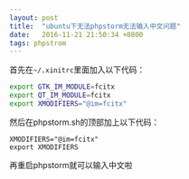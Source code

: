 ```yaml
---
layout: post
title:  "ubuntu下无法phpstorm无法输入中文问题"
date:   2016-11-21 21:50:34 +0800
tags: phpstrom
---
```


首先在`~/.xinitrc`里面加入以下代码：
```bash
export GTK_IM_MODULE=fcitx
export QT_IM_MODULE=fcitx
export XMODIFIERS="@im=fcitx"
```
然后在phpstorm.sh的顶部加上以下代码：
```
XMODIFIERS="@im=fcitx"
export XMODIFIERS
```
再重启phpstorm就可以输入中文啦